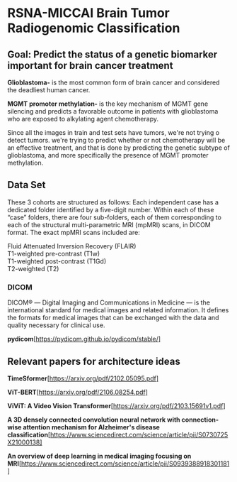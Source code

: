 # RSNA-MICCAI Brain Tumor Radiogenomic Classification

## Goal: Predict the status of a genetic biomarker important for brain cancer treatment
  
**Glioblastoma-** is the most common form of brain cancer and considered the deadliest human cancer.

**MGMT promoter methylation-** is the key mechanism of MGMT gene silencing and predicts a favorable outcome in patients with glioblastoma who are exposed to alkylating agent chemotherapy.

Since all the images in train and test sets have tumors, we're not trying o detect tumors. we're trying to predict whether or not chemotherapy will be an effective treatment, and that is done by predicting the genetic subtype of glioblastoma, and more specifically the presence of MGMT promoter methylation.

## Data Set
These 3 cohorts are structured as follows: Each independent case has a dedicated folder identified by a five-digit number. Within each of these “case” folders, there are four sub-folders, each of them corresponding to each of the structural multi-parametric MRI (mpMRI) scans, in DICOM format. The exact mpMRI scans included are:

Fluid Attenuated Inversion Recovery (FLAIR)  
T1-weighted pre-contrast (T1w)  
T1-weighted post-contrast (T1Gd)  
T2-weighted (T2) 

### DICOM
DICOM® — Digital Imaging and Communications in Medicine — is the international standard for medical images and related information. It defines the formats for medical images that can be exchanged with the data and quality necessary for clinical use.

**pydicom**[https://pydicom.github.io/pydicom/stable/]

## Relevant papers for architecture ideas

**TimeSformer**[https://arxiv.org/pdf/2102.05095.pdf]

**ViT-BERT**[https://arxiv.org/pdf/2106.08254.pdf]

**ViViT: A Video Vision Transformer**[https://arxiv.org/pdf/2103.15691v1.pdf]

**A 3D densely connected convolution neural network with connection-wise attention mechanism for Alzheimer's disease classification**[https://www.sciencedirect.com/science/article/pii/S0730725X21000138]

**An overview of deep learning in medical imaging focusing on MRI**[https://www.sciencedirect.com/science/article/pii/S0939388918301181]